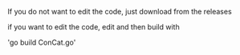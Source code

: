 If you do not want to edit the code, just download from the releases

if you want to edit the code, edit and then build with

'go build ConCat.go'
